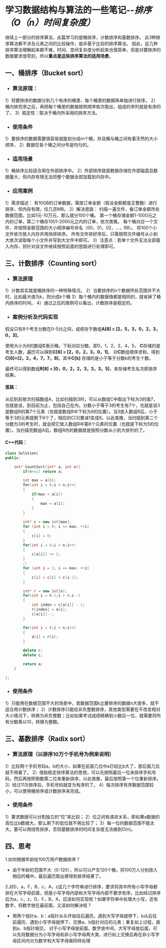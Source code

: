 # 学习数据结构与算法的一些笔记--*排序（O（n）时间复杂度）*

继续上一部分的排序算法，此篇学习的是桶排序，计数排序和基数排序。
此3种排序算法都不涉及元素之间的比较操作，是非基于比较的排序算法。
因此，这几种排序算法理解起来都不难，时间、空间复杂度分析起来也很简单，但是对要排序的数据要求很苛刻，所以**重点是这些排序算法的适用场景**。

## 一、桶排序（Bucket sort）
* ### 算法原理：
1）将要排序的数据分到几个有序的桶里，每个桶里的数据再单独进行排序。
2）桶内排完序之后，再把每个桶里的数据按照顺序依次取出，组成的序列就是有序的了。
3）稳定性：取决于桶内所采用的排序方法。
* ### 使用条件
1）要排序的数据需要很容易就能划分成m个桶，并且桶与桶之间有着天然的大小顺序。
2）数据在各个桶之间分布是均匀的。
* ### 适用场景
1）桶排序比较适合用在外部排序中。
2）外部排序就是数据存储在外部磁盘且数据量大，但内存有限无法将整个数据全部加载到内存中。
* ### 应用案例
1）需求描述：
有10GB的订单数据，需按订单金额（假设金额都是正整数）进行排序，但内存有限，仅几百MB。
2）解决思路：
扫描一遍文件，看订单金额所处数据范围，比如1元-10万元，那么就分100个桶。
第一个桶存储金额1-1000元之内的订单，第二个桶存1001-2000元之内的订单，依次类推。
每个桶对应一个文件，并按照金额范围的大小顺序编号命名（00，01，02，…，99）。
将100个小文件依次放入内存并用快排排序。
所有文件排好序后，只需按照文件编号从小到大依次读取每个小文件并写到大文件中即可。
3）注意点：若单个文件无法全部载入内存，则针对该文件继续按照前面的思路进行处理即可。

## 三、计数排序（Counting sort）
* ### 算法原理
1）计数其实就是桶排序的一种特殊情况。
2）当要排序的n个数据所处范围并不大时，比如最大值为k，则分成k个桶
3）每个桶内的数据值都是相同的，就省掉了桶内排序的时间。
4）通过之后的案例可以看出，计数排序是稳定的。
* ### 案例分析及代码实现
假设只有8个考生分数在0-5分之间，成绩存于数组**A[8] = [2，5，3，0，2，3，0，3]**。

使用大小为6的数组**C**表示桶，下标对应分数，即0，1，2，3，4，5。
**C**存储的是考生人数，遍历可以得到**C[6] = [2，0，2，3，0，1]**。
对**C**数组顺序求和，得到**C[6]=[2，2，4，7，7，8]**，其中**C[k]** 存储的是小于等于分数k的考生个数。

最终可以得到数组**R[8] = [0，0，2，2，3，3，3，5]**，来存储考生名次即排序结果。

#### 思路：
从后到前依次扫描数组A，比如扫描到3时，可以从数组C中取出下标为3的值7，也就是说，到目前为止，包括自己在内，分数小于等于3的考生有7个，也就是说3是数组R的第7个元素（也就是数组R中下标为6的位置）。当3放入数组R后，小于等于3的元素就剩下6个了，相应的C[3]要减1变成6。以此类推，当扫描到第二个分数为3的考生时，就会把它放入数组R中第6个元素的位置（也就是下标为5的位置）。当扫描完数组A后，数组R内的数据就是按照分数从小到大排列的了。
#### C++代码：
```cpp
class Solution{
public:

    int* CountSort(int* a, int n){
        if(n<=1) return a;

        int max = a[0];
        for(int i = 0;i < n;i++)
        {
            if(max < a[i])
            {
                max = a[i];
            }
        }
        
        int* c = new int[max];
        for (int i = 0; i <= max; ++i)
        { 
            c[i] = 0;
        }
        for(int i = 0;i < n;i++)
        {
            c[a[i]] += 1;
        }
        //
        for (int i = 1; i <= max; ++i)
        { 
            c[i] = c[i] + c[i-1];
        }

        int* r = new int[n];
        for(int i = n-1;i > 0;i--)
        {
            int index = c[a[i]] - 1;
            r[index] = a[i];
            c[a[i]]--;
        }

        for(int i = 0;i < n;i++)
        {
            a[i] = r[i];
        }

        delete r;
        delete c;

        return a;
    }

};

```
* ### 使用条件
1）只能用在数据范围不大的场景中，若数据范围k比要排序的数据n大很多，就不适合用计数排序；
2）计数排序只能给非负整数排序，其他类型需要在不改变相对大小情况下，转换为非负整数；比如如果考试成绩精确到小数后一位，就需要将所有分数乘以10，转换为整数。

## 三、基数排序（Radix sort）
* ### 算法原理（以排序10万个手机号为例来说明）
1）比较两个手机号码a，b的大小，如果在前面几位中a已经比b大了，那后面几位就不用看了。
2）借助稳定排序算法的思想，可以先按照最后一位来排序手机号码，然后再按照倒数第二位来重新排序，以此类推，最后按照第一个位重新排序。
3）经过11次排序后，手机号码就变为有序的了。
4）每次排序有序数据范围较小，可以使用桶排序或计数排序来完成。
* ### 使用条件
1）要求数据可以分割独立的“位”来比较；
2）位之间有递进关系，即如果a数据的高位比b数据大，那么剩下的低位就不用比较了；
3）每一位的数据范围不能太大，要可以用线性排序，否则基数排序的时间复杂度无法做到O(n)。
## 四、思考
1.如何根据年龄给100万用户数据排序？
* 由于年龄的范围不大（0-120），所以可以产生120个桶，将100万人分别放入相应的桶中，最后遍历取出便得到排序结果了。

2.对D，a，F，B，c，A，z这几个字符串进行排序，要求将其中所有小写字母都排在大写字母前面，但是小写字母内部和大写字母内部不要求有序。比如经过排序后为a，c，z，D，F，B，A，应该如何实现呢？如果字符串中处理大小写，还有数字，将数字放在最前面，又该如何解决呢？
* 用两个指针a、b：a指针从头开始往后遍历，遇到大写字母就停下，b从后往前遍历，遇到小写字母就停下，交换a、b指针对应的元素；重复如上过程，直到a、b指针相交。
对于小写字母放前面，数字放中间，大写字母放后面，可以先将数据分为小写字母和非小写字母两大类，进行如上交换后再在非小写字母区间内分为数字和大写字母做同样处理